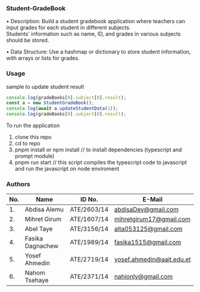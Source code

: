 ### Student-GradeBook

• Description: Build a student gradebook application where teachers can input grades for each student in different subjects. <br />
               Students' information such as name, ID, and grades in various subjects should be stored. <br />
               
• Data Structure: Use a hashmap or dictionary to store student information, with arrays or lists for grades. <br />

### Usage
sample to update student result

``` javascript
console.log(gradeBooks[0].subject[0].result);
const a = new StudentGradeBook();
console.log(await a.updateStudentData(1));
console.log(gradeBooks[0].subject[0].result);
```
To run the application

1. clone this repo
2. cd to repo
3. pnpm install or npm install // to install dependencies (typescript and prompt module)
4. pnpm run start // this script compiles the typescript code to javascript and run the javascript on node enviroment

### Authors
|No. | Name | ID No. | E-Mail |
| --- | ---- | ------ | ------ |
| 1. | Abdisa Alemu | ATE/2603/14 | <abdisaDev@gmail.com> |
| 2. | Mihret Girum |  ATE/1607/14 | <mihretgirum17@gmail.com> |
| 3. | Abel Taye | ATE/3156/14 | <alta053125@gmail.com> |
| 4. | Fasika Dagnachew | ATE/1989/14 | <fasika1515@gmail.com> |
| 5. | Yosef Ahmedin | ATE/2719/14 | <yosef.ahmedin@aait.edu.et> |
| 6. | Nahom Tsehaye | ATE/2371/14 | <nahionly@gmail.com> |

